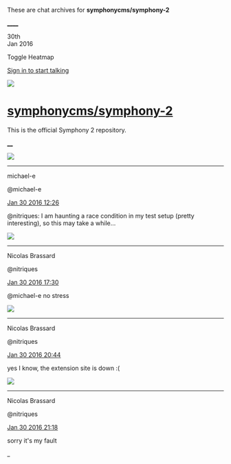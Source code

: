 These are chat archives for **symphonycms/symphony-2**

[__](/symphonycms/symphony-2/archives/2016/01/31)[__](/symphonycms/symphony-2/archives/2016/01/29)

30th  
Jan 2016

Toggle Heatmap

[Sign in to start talking](/login?action=login&button=archive-login)

![](https://avatars-02.gitter.im/group/iv/3/57542c45c43b8c601977197e?s=48)

#  [symphonycms/symphony-2](/symphonycms/symphony-2)

This is the official Symphony 2 repository.

[ __](/orgs/symphonycms/rooms "More symphonycms rooms")

![](https://avatars2.githubusercontent.com/u/40072?v=3&s=30)

____

michael-e

@michael-e

[Jan 30 2016
12:26](https://gitter.im/symphonycms/symphony-2?at=56acabf76b6468374a0a6f70)

@nitriques: I am haunting a race condition in my test setup (pretty
interesting), so this may take a while…

![](https://avatars1.githubusercontent.com/u/771169?v=3&s=30)

____

Nicolas Brassard

@nitriques

[Jan 30 2016
17:30](https://gitter.im/symphonycms/symphony-2?at=56acf3316b6468374a0a767f)

@michael-e no stress

![](https://avatars1.githubusercontent.com/u/771169?v=3&s=30)

____

Nicolas Brassard

@nitriques

[Jan 30 2016
20:44](https://gitter.im/symphonycms/symphony-2?at=56ad2095c54bc2bf180d043a)

yes I know, the extension site is down :(

![](https://avatars1.githubusercontent.com/u/771169?v=3&s=30)

____

Nicolas Brassard

@nitriques

[Jan 30 2016
21:18](https://gitter.im/symphonycms/symphony-2?at=56ad288a6b6468374a0a7dbf)

sorry it's my fault

_

